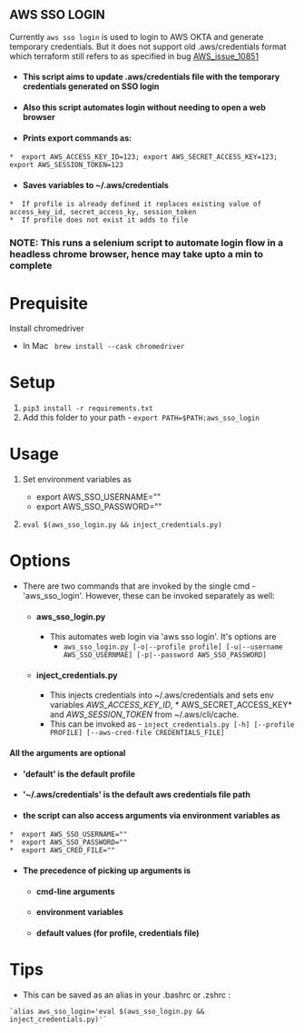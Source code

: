 AWS SSO LOGIN
-----
Currently `aws sso login` is used to login to AWS OKTA and generate temporary credentials. But it does not support old .aws/credentials format which terraform still refers to as specified in bug [AWS_issue_10851](https://github.com/hashicorp/terraform-provider-aws/issues/10851)

  *  #### This script aims to update .aws/credentials file with the temporary credentials generated on SSO login
  *  #### Also this script automates login without needing to open a web browser
  *  #### Prints export commands as:
    *  export AWS_ACCESS_KEY_ID=123; export AWS_SECRET_ACCESS_KEY=123; export AWS_SESSION_TOKEN=123
  *  #### Saves variables to ~/.aws/credentials
    *  If profile is already defined it replaces existing value of access_key_id, secret_access_ky, session_token
    *  If profile does not exist it adds to file

### NOTE: This runs a selenium script to automate login flow in a headless chrome browser, hence may take upto a min to complete

# Prequisite

Install chromedriver

* In Mac ` brew install --cask chromedriver`

# Setup

1. `pip3 install -r requirements.txt`
2. Add this folder to your path - `export PATH=$PATH:aws_sso_login`

# Usage

1. Set environment variables as
    * export AWS_SSO_USERNAME=""
    * export AWS_SSO_PASSWORD=""

2. `eval $(aws_sso_login.py && inject_credentials.py)`

# Options

* There are two commands that are invoked by the single cmd - 'aws_sso_login'. However, these can be invoked separately
  as well:
    *  #### aws_sso_login.py
        * This automates web login via 'aws sso login'. It's options are
          - `aws_sso_login.py [-o|--profile profile] [-u|--username AWS_SSO_USERNMAE] [-p|--password AWS_SSO_PASSWORD]`
    *  #### inject_credentials.py
        * This injects credentials into ~/.aws/credentials and sets env variables *AWS_ACCESS_KEY_ID*, *
          AWS_SECRET_ACCESS_KEY* and *AWS_SESSION_TOKEN* from ~/.aws/cli/cache.
        * This can be invoked as - `inject_credentials.py [-h] [--profile PROFILE] [--aws-cred-file CREDENTIALS_FILE]`

#### All the arguments are optional

  *  #### 'default' is the default profile
  *  #### '~/.aws/credentials' is the default aws credentials file path
  *  #### the script can also access arguments via environment variables as
    *  export AWS_SSO_USERNAME=""
    *  export AWS_SSO_PASSWORD=""
    *  export AWS_CRED_FILE=""
  *  #### The precedence of picking up arguments is
      *  #### cmd-line arguments
      *  #### environment variables
      *  #### default values (for profile, credentials file)
   

# Tips

  *  This can be saved as an alias in your .bashrc or .zshrc : 

    `alias aws_sso_login='eval $(aws_sso_login.py && inject_credentials.py)'`

